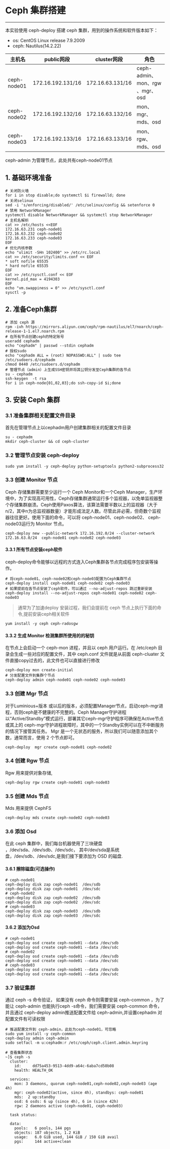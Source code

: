 # Ceph 集群搭建
---------------------

本实验使用 ceph-deploy 搭建 ceph 集群，用到的操作系统和软件版本如下：
- os: CentOS Linux release 7.9.2009 
- ceph: Nautilus(14.2.22)

| 主机名         | public网段          | cluster网段        | 角色                          |
|-------------|-------------------|------------------|-----------------------------|
| ceph-node01 | 172.16.192.131/16 | 172.16.63.131/16 | ceph-admin、mon、rgw 、mgr、osd |
| ceph-node02 | 172.16.192.132/16 | 172.16.63.132/16 | mon、mgr、mds、osd             |
| ceph-node03 | 172.16.192.133/16 | 172.16.63.133/16 | mon、rgw、mds、osd             |

ceph-admin 为管理节点，此处共有ceph-node01节点

## 1. 基础环境准备

```shell
# 关闭防火墙
for i in stop disable;do systemctl $i firewalld; done
# 关闭selinux
sed -i 's/enforcing/disabled/' /etc/selinux/config && setenforce 0
# 禁用 NetworkManager
systemctl disable NetworkManager && systemctl stop NetworkManager
# 主机名解析
cat >> /etc/hosts <<EOF
172.16.63.231 ceph-node01
172.16.63.232 ceph-node02
172.16.63.233 ceph-node03
EOF
# 优化内核参数
echo "ulimit -SHn 102400" >> /etc/rc.local
cat >> /etc/security/limits.conf << EOF
* soft nofile 65535
* hard nofile 65535
EOF
cat >> /etc/sysctl.conf << EOF
kernel.pid_max = 4194303
EOF
echo "vm.swappiness = 0" >> /etc/sysctl.conf
sysctl -p
```

## 2. 准备Ceph集群

```shell
# 添加 ceph 源
rpm -ivh https://mirrors.aliyun.com/ceph/rpm-nautilus/el7/noarch/ceph-release-1-1.el7.noarch.rpm
# 在所有节点创建ceph的特定账号
useradd cephadm
echo "cephadm" | passwd --stdin cephadm
# 授权sudo
echo "cephadm ALL = (root) NOPASSWD:ALL" | sudo tee /etc/sudoers.d/cephadm 
chmod 0440 /etc/sudoers.d/cephadm
# 管理节点（admin）上生成SSH密钥并将其公钥分发至Ceph集群的各节点
su - cephadm
ssh-keygen  -t rsa
for i in ceph-node{01,02,03};do ssh-copy-id $i;done
```
## 3. 安装 Ceph 集群

### 3.1 准备集群相关配置文件目录

首先在管理节点上以cephadm用户创建集群相关的配置文件目录

```shell
su - cephadm
mkdir ceph-cluster && cd ceph-cluster
```

### 3.2 管理节点安装 ceph-deploy

```shell
sudo yum install -y ceph-deploy python-setuptools python2-subprocess32
```

### 3.3 创建 Monitor 节点

Ceph 存储集群需要至少运行一个 Ceph Monitor和一个Ceph Manager，生产环境中，为了实现高可用性，Ceph存储集群通常运行多个监视器，以免单监视器整个存储集群崩溃。Ceph使用Paxos算法，该算法需要半数以上的监视器（大于n/2，其中n为总监视器数量）才能形成法定人数。尽管此非必需，但奇数个监视器往往更好。使用下面的命令，可以将 ceph-node01、ceph-node02、 ceph-node03运行为 Monitor 节点。

```shell
ceph-deploy new --public-network 172.16.192.0/24 --cluster-network 172.16.63.0/24  ceph-node01 ceph-node02 ceph-node03
```

#### 3.3.1 所有节点安装ceph软件

ceph-deploy命令能够以远程的方式连入Ceph集群各节点完成程序包安装等操作。

```shell
# 将ceph-node01、ceph-node02和ceph-node03配置为Ceph集群节点
ceph-deploy install ceph-node01 ceph-node02 ceph-node03
# 如果提前在各节点安装了ceph软件，可以通过 --no-adjust-repos 跳过重新安装
ceph-deploy install --no-adjust-repos ceph-node01 ceph-node02 ceph-node03 
```

> 通常为了加速deploy 安装过程，我们会提前在 ceph 节点上执行下面的命令,提前安装ceph相关软件

```shell
yum install -y ceph ceph-radosgw 
```

#### 3.3.2 生成 Monitor 检测集群所使用的的秘钥

在节点上会启动一个 ceph-mon 进程，并且以 ceph 用户运行。在 /etc/ceph 目录会生成一些对应的配置文件，其中 ceph.conf 文件就是从前面 ceph-cluater 文件直接copy过去的，此文件也可以直接进行修改

```shell
ceph-deploy mon create-initial
# 分发配置文件到集群个节点
ceph-deploy admin ceph-node01 ceph-node02 ceph-node03
```
### 3.3 创建 Mgr 节点

对于Luminious+版本 或以后的版本，必须配置Manager节点，启动ceph-mgr进程，否则ceph是不健康的不完整的。Ceph Manager守护进程以“Active/Standby”模式运行，部署其它ceph-mgr守护程序可确保在Active节点或其上的 ceph-mgr守护进程故障时，其中的一个Standby实例可以在不中断服务的情况下接管其任务。 Mgr 是一个无状态的服务，所以我们可以随意添加其个数，通常而言，使用 2 个节点即可。

```shell
ceph-deploy  mgr create ceph-node01 ceph-node02
```
### 3.4 创建 Rgw 节点

Rgw 用来提供对象存储,

```shell
ceph-deploy rgw create ceph-node01 ceph-node03
```

### 3.5 创建 Mds 节点

Mds 用来提供 CephFS

```shell
ceph-deploy mds create ceph-node02 ceph-node03
```

### 3.6 添加 Osd

在此 ceph 集群中，我们每台机器使用了三块硬盘 ，/dev/sda、/dev/sdb、/dev/sdc， 其中/dev/sda是系统盘，/dev/sdb、/dev/sdc,是我们接下要添加为 OSD 的磁盘.

#### 3.6.1 擦除磁盘(可选操作)

```shell
# ceph-node01 
ceph-deploy disk zap ceph-node01  /dev/sdb
ceph-deploy disk zap ceph-node01  /dev/sdc
# ceph-node02
ceph-deploy disk zap ceph-node02  /dev/sdb
ceph-deploy disk zap ceph-node02  /dev/sdc
# ceph-node03
ceph-deploy disk zap ceph-node03  /dev/sdb
ceph-deploy disk zap ceph-node03  /dev/sdc
```

#### 3.6.2 添加为Osd

```shell
# ceph-node01
ceph-deploy osd create ceph-node01 --data /dev/sdb
ceph-deploy osd create ceph-node01 --data /dev/sdc
# ceph-node02
ceph-deploy osd create ceph-node01 --data /dev/sdb
ceph-deploy osd create ceph-node01 --data /dev/sdc
# ceph-node03
ceph-deploy osd create ceph-node01 --data /dev/sdb
ceph-deploy osd create ceph-node01 --data /dev/sdc
```

### 3.7 验证集群

通过 ceph -s 命令验证， 如果没有 ceph 命令则需要安装 ceph-common ，为了能让 ceph-admin 也能执行ceph -s命令，我们需要安装 ceph-common 命令，并且通过 ceph-deploy admin推送配置文件给 ceph-admin,并设置cephadm 对 配置文件有可读权限

```shell
# 推送配置文件到 ceph-admin，此处为ceph-node01，可忽略
sudo yum install -y ceph-common
ceph-deploy admin ceph-admin
sudo setfacl -m u:cephadm:r /etc/ceph/ceph.client.admin.keyring

# 查看集群状态
~]$ ceph -s
  cluster:
    id:     dd75a453-9513-4dd9-a64c-6aba7cd50b08
    health: HEALTH_OK
 
  services:
    mon: 3 daemons, quorum ceph-node01,ceph-node02,ceph-node03 (age 4h)
    mgr: ceph-node02(active, since 4h), standbys: ceph-node01
    mds:  2 up:standby
    osd: 6 osds: 6 up (since 4h), 6 in (since 42h)
    rgw: 2 daemons active (ceph-node01, ceph-node03)
 
  task status:
 
  data:
    pools:   6 pools, 144 pgs
    objects: 187 objects, 1.2 KiB
    usage:   6.0 GiB used, 144 GiB / 150 GiB avail
    pgs:     144 active+clean
```




